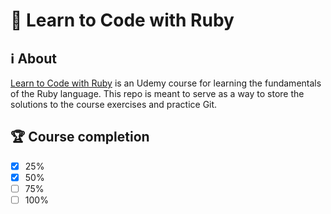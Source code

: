 # 🔻 Learn to Code with Ruby
## ℹ️ About
[Learn to Code with Ruby](https://www.udemy.com/course/learn-to-code-with-ruby-lang/) is an Udemy course for learning the fundamentals of the Ruby language. This repo is meant to serve as a way to store the solutions to the course exercises and practice Git.

## 🏆 Course completion
- [x]  25%
- [x]  50%
- [ ]  75%
- [ ] 100%